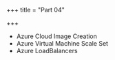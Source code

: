 +++
title = "Part 04"

+++

- Azure Cloud Image Creation
- Azure Virtual Machine Scale Set
- Azure LoadBalancers
